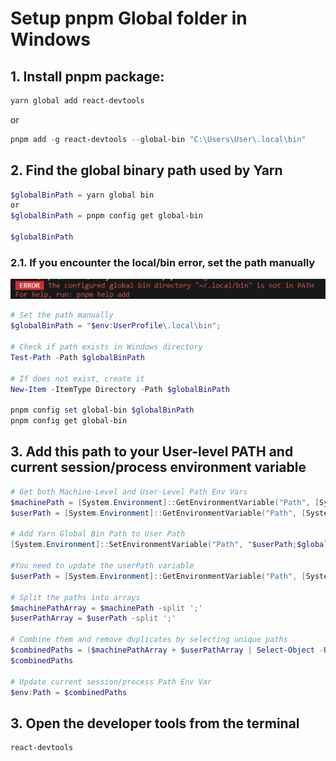 # Setup pnpm Global folder in Windows
## 1. Install pnpm package:

```powershell
yarn global add react-devtools
```
or
```powershell
pnpm add -g react-devtools --global-bin "C:\Users\User\.local\bin"

```
## 2. Find the global binary path used by Yarn

```powershell
$globalBinPath = yarn global bin
or
$globalBinPath = pnpm config get global-bin

$globalBinPath
```

### 2.1. If you encounter the local/bin error, set the path manually
![image](https://github.com/xmione/nextjs-dashboard/blob/master/Docs/images/error.png)

```powershell
# Set the path manually
$globalBinPath = "$env:UserProfile\.local\bin";

# Check if path exists in Windows directory
Test-Path -Path $globalBinPath

# If does not exist, create it
New-Item -ItemType Directory -Path $globalBinPath

pnpm config set global-bin $globalBinPath
pnpm config get global-bin
```
## 3. Add this path to your User-level PATH and current session/process environment variable

```powershell
# Get both Machine-Level and User-Level Path Env Vars
$machinePath = [System.Environment]::GetEnvironmentVariable("Path", [System.EnvironmentVariableTarget]::Machine)
$userPath = [System.Environment]::GetEnvironmentVariable("Path", [System.EnvironmentVariableTarget]::User)

# Add Yarn Global Bin Path to User Path
[System.Environment]::SetEnvironmentVariable("Path", "$userPath;$globalBinPath", [System.EnvironmentVariableTarget]::User)

#You need to update the userPath variable
$userPath = [System.Environment]::GetEnvironmentVariable("Path", [System.EnvironmentVariableTarget]::User)

# Split the paths into arrays
$machinePathArray = $machinePath -split ';'
$userPathArray = $userPath -split ';'

# Combine them and remove duplicates by selecting unique paths
$combinedPaths = ($machinePathArray + $userPathArray | Select-Object -Unique) -join ';'
$combinedPaths

# Update current session/process Path Env Var
$env:Path = $combinedPaths
```

## 3. Open the developer tools from the terminal

```powershell
react-devtools
```
